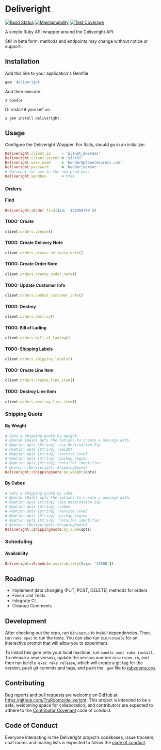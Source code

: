 # Deliveright
[![Build Status](https://travis-ci.org/TruRooms/deliveright.svg?branch=master)](https://travis-ci.org/TruRooms/deliveright) [![Maintainability](https://api.codeclimate.com/v1/badges/8db4e7c46a2d07f5b27b/maintainability)](https://codeclimate.com/github/TruRooms/deliveright/maintainability) [![Test Coverage](https://api.codeclimate.com/v1/badges/8db4e7c46a2d07f5b27b/test_coverage)](https://codeclimate.com/github/TruRooms/deliveright/test_coverage)

A simple Ruby API wrapper around the Deliveright API.

Still in beta form, methods and endpoints may change without notice or support.

## Installation

Add this line to your application's Gemfile:

```ruby
gem 'deliveright'
```

And then execute:

    $ bundle

Or install it yourself as:

    $ gem install deliveright

## Usage

Configure the Deliveright Wrapper. For Rails, should go in an initializer.
```ruby
Deliveright.client_id     = 'planet_express'
Deliveright.client_secret = 's3cr37'
Deliveright.user_name     = 'bender@planetexpress.com'
Deliveright.password      = 'benderisgreat'
# Optional for use in the non-prod env.
Deliveright.sandbox       = true
```

### Orders

#### Find

```ruby
Deliveright::Order.find({id: '123456789'})
```

#### **TODO:** Create
```ruby
client.orders.create()
```

#### **TODO:** Create Delivery Note
```ruby
client.orders.create_delivery_note()
```

#### **TODO:** Create Order Note
```ruby
client.orders.create_order_note()
```

#### **TODO:** Update Customer Info
```ruby
client.orders.update_customer_info()
```

#### **TODO:** Destroy
```ruby
client.orders.destroy()
```

#### **TODO:** Bill of Lading
```ruby
client.orders.bill_of_lading()
```

#### **TODO:** Shipping Labels
```ruby
client.orders.shipping_labels()
```

#### **TODO:** Create Line Item
```ruby
client.orders.create_line_item()
```

#### **TODO:** Destroy Line Item
```ruby
client.orders.destroy_line_item()
```

### Shipping Quote

#### By Weight
```ruby
# Gets a shipping quote by weight.
# @param [Hash] opts the options to create a message with.
# @option opts [String] :zip Destination Zip
# @option opts [String] :weight
# @option opts [String] :service_level
# @option opts [String] :pickup_region
# @option opts [String] :retailer_identifier
# @return [Deliveright::ShippingQuote]
Deliveright::ShippingQuote.by_weight(opts)
```

#### By Cubes
```ruby
# Gets a shipping quote by cube.
# @param [Hash] opts the options to create a message with.
# @option opts [String] :zip Destination Zip
# @option opts [String] :cubes
# @option opts [String] :service_level
# @option opts [String] :pickup_region
# @option opts [String] :retailer_identifier
# @return [Deliveright::ShippingQuote]
Deliveright::ShippingQuote.by_cube(opts)
```

### Scheduling

#### Availability
```ruby
Deliveright::Schedule.availability({zip: '12000'})
```

## Roadmap
* Implement data changing (PUT, POST, DELETE) methods for orders
* Finish Unit Tests.
* Integrate CI
* Cleanup Comments

## Development

After checking out the repo, run `bin/setup` to install dependencies. Then, run `rake spec` to run the tests. You can also run `bin/console` for an interactive prompt that will allow you to experiment.

To install this gem onto your local machine, run `bundle exec rake install`. To release a new version, update the version number in `version.rb`, and then run `bundle exec rake release`, which will create a git tag for the version, push git commits and tags, and push the `.gem` file to [rubygems.org](https://rubygems.org).

## Contributing

Bug reports and pull requests are welcome on GitHub at https://github.com/TruRooms/deliveright. This project is intended to be a safe, welcoming space for collaboration, and contributors are expected to adhere to the [Contributor Covenant](http://contributor-covenant.org) code of conduct.

## Code of Conduct

Everyone interacting in the Deliveright project’s codebases, issue trackers, chat rooms and mailing lists is expected to follow the [code of conduct](https://github.com/[USERNAME]/deliveright/blob/master/CODE_OF_CONDUCT.md).
